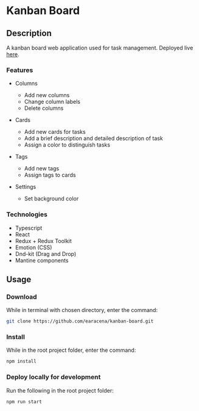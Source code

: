 # Kanban Board

## Description

A kanban board web application used for task management. Deployed live [here](https://kanban-board.onrender.com).

### Features

* Columns
  * Add new columns
  * Change column labels
  * Delete columns

* Cards
  * Add new cards for tasks
  * Add a brief description and detailed description of task
  * Assign a color to distinguish tasks

* Tags
  * Add new tags
  * Assign tags to cards

* Settings
  * Set background color

### Technologies

* Typescript
* React
* Redux + Redux Toolkit
* Emotion (CSS)
* Dnd-kit (Drag and Drop)
* Mantine components

## Usage

### Download

While in terminal with chosen directory, enter the command:

```bash
git clone https://github.com/earacena/kanban-board.git
```

### Install

While in the root project folder, enter the command:

```bash
npm install
```

### Deploy locally for development

Run the following in the root project folder:

```bash
npm run start
```
